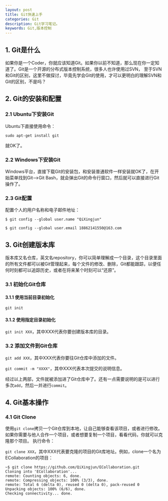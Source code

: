 ```yaml
---
layout: post
title: Git快速上手
categories: Git
description: Git学习笔记。
keywords: Git,版本控制 
---
```


## 1. Git是什么

如果你是一个Coder，你就应该知道Git。如果你以前不知道，那么现在你一定知道了。Git是一个开源的分布式版本控制系统，很多人也许使用过SVN，
至于SVN和Git的区别，这里不做探讨，毕竟先学会Git的使用，才可以更明白的理解SVN和Git的区别，不是吗？

## 2. Git的安装和配置

### 2.1 Ubuntu下安装Git

Ubuntu下直接使用命令：

`sudo apt-get install git`

就OK了。

### 2.2 Windows下安装Git

Windows平台，直接下载Git的安装包，和安装普通软件一样安装就OK了，在开始菜单找到Git-->Git Bash，就会弹出Git的命令行窗口，然后就可以直接进行Git操作了。

### 2.3 Git配置

配置个人的用户名称和电子邮件地址：

`$ git config --global user.name "QiXingjun"`

`$ git config --global user.email 18862141550@163.com`

## 3. Git创建版本库

版本库又名仓库，英文名repository，你可以简单理解成一个目录，这个目录里面的所有文件都可以被Git管理起来，每个文件的修改、删除，Git都能跟踪，以便任何时刻都可以追踪历史，或者在将来某个时刻可以“还原”。

### 3.1 初始化Git仓库

#### 3.1.1 使用当前目录初始化

`git init`

#### 3.1.2 使用指定目录初始化

`git init XXX`，其中XXX代表你要创建版本库的目录。

### 3.2 添加文件到Git仓库

`git add XXX`，其中XXX代表你要往Git仓库中添加的文件。

`git commit -m "XXXX"`，其中XXX代表本次提交的说明信息。

经过以上两部，文件就被添加进了Git仓库中了。还有一点需要说明的是可以进行多次`add`，然后一并进行`commit`。

## 4. Git基本操作

### 4.1 Git Clone

使用`git clone`拷贝一个Git仓库到本地，让自己能够查看该项目，或者进行修改。
如果你需要与他人合作一个项目，或者想要复制一个项目，看看代码，你就可以克隆那个项目。 执行命令：

`git clone XXX`，其中XXX代表要克隆的项目的Git库地址。例如，clone一个名为ECollaboration的项目：

```git
~$ git clone https://github.com/QiXingjun/ECollaboration.git
Cloning into 'ECollaboration'...
remote: Counting objects: 6, done.
remote: Compressing objects: 100% (3/3), done.
remote: Total 6 (delta 0), reused 0 (delta 0), pack-reused 0
Unpacking objects: 100% (6/6), done.
Checking connectivity... done.
```








